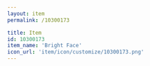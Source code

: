 ```yaml
---
layout: item
permalink: /10300173

title: Item
id: 10300173
item_name: 'Bright Face'
icon_url: 'item/icon/customize/10300173.png'
---
```

